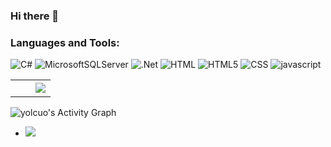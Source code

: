 ### Hi there 👋


<!-- Languages and Tools -->
<h3 align="left">Languages and Tools:</h3>
<p align="left" witdh="320" height="320">
  <img src="https://img.shields.io/badge/c%23-%23239120.svg?style=for-the-badge&amp;logo=c-sharp&amp;logoColor=white" alt="C#"> 
  <img src="https://img.shields.io/badge/Microsoft%20SQL%20Sever-CC2927?style=for-the-badge&amp;logo=microsoft%20sql%20server&amp;logoColor=white" alt="MicrosoftSQLServer"> 
  <img src="https://img.shields.io/badge/.NET-5C2D91?style=for-the-badge&amp;logo=.net&amp;logoColor=white" alt=".Net"> 
  <img src="https://img.shields.io/badge/HTML-239120?style=for-the-badge&logo=html5&logoColor=white" alt="HTML">
  <img src="https://img.shields.io/badge/HTML5-E34F26?style=for-the-badge&logo=html5&logoColor=white" alt="HTML5"> 
  <img src="https://img.shields.io/badge/CSS-239120?&style=for-the-badge&logo=css3&logoColor=white" alt="CSS"> 
  <img src="https://img.shields.io/badge/javascript-%23323330.svg?style=for-the-badge&logo=javascript&logoColor=%23F7DF1E" alt="javascript">  
</p>

 
<table border="0" align="center">
<td width="50%" align="center">
<!--<img src="https://github-readme-stats.vercel.app/api?username=yolcuo&amp;theme=radical&amp;hide_border=false&amp;include_all_commits=false&amp;count_private=false" alt=""> -->

</br>
<img src="https://github-readme-streak-stats.herokuapp.com/?user=yolcuo&amp;theme=radical&amp;hide_border=false" alt="">
</td>
<td width="50%" align="center">
<img  align="center"  src="https://github-readme-stats.anuraghazra1.vercel.app/api/top-langs/?username=yolcuo&theme=radical&hide_border=true&no-bg=true&no-frame=true&langs_count=10"/>
</td>
</picture>
</table>
<img alt="yolcuo's Activity Graph" src="https://github-readme-activity-graph.vercel.app/graph/?usernameyolcuo&bg_color=1F222E&color=F8D866&line=F85D7F&point=FFFFFF&hide_border=true" />

+ [![](https://visitcount.itsvg.in/api?id=yolcuo&label=Profile%20Views&icon=1&pretty=true)](https://visitcount.itsvg.in)




<!--
**yolcuo/yolcuo** is a ✨ _special_ ✨ repository because its `README.md` (this file) appears on your GitHub profile.

Here are some ideas to get you started:

- 🔭 I’m currently working on .Net Environments
- 🌱 I’m currently learning .Net, Sql, Web..
- 👯 I’m looking to collaborate on ...
- 🤔 I’m looking for help with ...
- 💬 Ask me about ...
- 📫 How to reach me: ...
- 😄 Pronouns: ...
- ⚡ Fun fact: ...

-->
